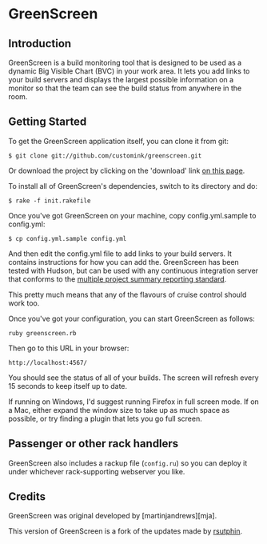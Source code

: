 # GreenScreen

## Introduction

GreenScreen is a build monitoring tool that is designed to be used as
a dynamic Big Visible Chart (BVC) in your work area.  It lets you add
links to your build servers and displays the largest possible
information on a monitor so that the team can see the build status
from anywhere in the room.

## Getting Started

To get the GreenScreen application itself, you can clone it from git:

    $ git clone git://github.com/customink/greenscreen.git

Or download the project by clicking on the 'download' link [on this page][dl].

[dl]: https://github.com/customink/greenscreen

To install all of GreenScreen's dependencies, switch to its directory
and do:

    $ rake -f init.rakefile

Once you've got GreenScreen on your machine, copy config.yml.sample to
config.yml:

    $ cp config.yml.sample config.yml

And then edit the config.yml file to add links to your build servers.
It contains instructions for how you can add the.  GreenScreen has
been tested with Hudson, but can be used with any continuous
integration server that conforms to the [multiple project summary
reporting standard][cc-xml].

[cc-xml]: http://confluence.public.thoughtworks.org/display/CI/Multiple+Project+Summary+Reporting+Standard

This pretty much means that any of the flavours of cruise control
should work too.

Once you've got your configuration, you can start GreenScreen as
follows:

    ruby greenscreen.rb

Then go to this URL in your browser:

    http://localhost:4567/

You should see the status of all of your builds.  The screen will
refresh every 15 seconds to keep itself up to date.

If running on Windows, I'd suggest running Firefox in full screen
mode.  If on a Mac, either expand the window size to take up as much
space as possible, or try finding a plugin that lets you go full
screen.

## Passenger or other rack handlers

GreenScreen also includes a rackup file (`config.ru`) so you can
deploy it under whichever rack-supporting webserver you like.

## Credits

GreenScreen was original developed by [martinjandrews][mja].

[dl]: https://github.com/martinjandrews/greenscreen/

This version of GreenScreen is a fork of the updates made by [rsutphin][rs].

[rs]: https://github.com/rsutphin/greenscreen/